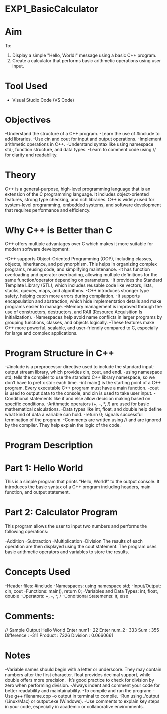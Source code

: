 # EXP1_BasicCalculator

# Aim
To:

1. Display a simple "Hello, World!" message using a basic C++ program.
2. Create a calculator that performs basic arithmetic operations using user input.
# Tool Used
- Visual Studio Code (VS Code)
# Objectives
-Understand the structure of a C++ program.
-Learn the use of #include to add libraries.
-Use cin and cout for input and output operations.
-Implement arithmetic operations in C++.
-Understand syntax like using namespace std;, function structure, and data types.
-Learn to comment code using // for clarity and readability.
# Theory
C++ is a general-purpose, high-level programming language that is an extension of the C programming language. It includes object-oriented features, strong type checking, and rich libraries. C++ is widely used for system-level programming, embedded systems, and software development that requires performance and efficiency.

# Why C++ is Better than C
C++ offers multiple advantages over C which makes it more suitable for modern software development:

-C++ supports Object-Oriented Programming (OOP), including classes, objects, inheritance, and polymorphism. This helps in organizing complex programs, reusing code, and simplifying maintenance.
-It has function overloading and operator overloading, allowing multiple definitions for the same function/operator depending on parameters.
-It provides the Standard Template Library (STL), which includes reusable code like vectors, lists, stacks, queues, maps, and algorithms.
-C++ introduces stronger type safety, helping catch more errors during compilation.
-It supports encapsulation and abstraction, which hide implementation details and make programs easier to manage.
-Memory management is improved through the use of constructors, destructors, and RAII (Resource Acquisition Is Initialization).
-Namespaces help avoid name conflicts in larger programs by grouping functions, classes, and objects logically.
-These features make C++ more powerful, scalable, and user-friendly compared to C, especially for large and complex applications.

# Program Structure in C++
-#include <iostream> is a preprocessor directive used to include the standard input-output stream library, which provides cin, cout, and endl.
-using namespace std; tells the compiler to use the standard C++ library namespace, so we don’t have to prefix std:: each time.
-int main() is the starting point of a C++ program. Every executable C++ program must have a main function.
-cout is used to output data to the console, and cin is used to take user input.
-Conditional statements like if and else allow decision making based on specific conditions.
-Arithmetic operators (+, -, *, /) are used for basic mathematical calculations.
-Data types like int, float, and double help define what kind of data a variable can hold.
-return 0; signals successful termination of the program.
-Comments are written using // and are ignored by the compiler. They help explain the logic of the code.
# Program Description
# Part 1: Hello World
This is a simple program that prints “Hello, World!” to the output console.
It introduces the basic syntax of a C++ program including headers, main function, and output statement.
# Part 2: Calculator Program
This program allows the user to input two numbers and performs the following operations:

-Addition
-Subtraction
-Multiplication
-Division
The results of each operation are then displayed using the cout statement. The program uses basic arithmetic operators and variables to store the results.

# Concepts Used
-Header files: #include <iostream>
-Namespaces: using namespace std;
-Input/Output: cin, cout
-Functions: main(), return 0;
-Variables and Data Types: int, float, double
-Operators: +, -, *, /
-Conditional Statements: if, else
# Comments: 
// Sample Output
Hello World
Enter num1 : 22
Enter num_2 : 333
Sum : 355
Difference : -311
Product : 7326
Division : 0.0660661
# Notes
-Variable names should begin with a letter or underscore. They may contain numbers after the first character.
float provides decimal support, while double offers more precision.
-It’s good practice to check for division by zero when performing division.
-Always indent and comment your code for better readability and maintainability.
-To compile and run the program:
  -Use g++ filename.cpp -o output in terminal to compile.
  -Run using ./output (Linux/Mac) or output.exe (Windows).
-Use comments to explain key steps in your code, especially in academic or collaborative environments.
